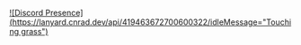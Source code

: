 [![Discord Presence](https://lanyard.cnrad.dev/api/419463672700600322/idleMessage="Touching grass")](https://discord.com/users/419463672700600322)
